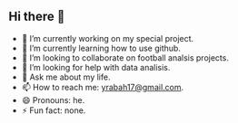 ## Hi there 👋

- 🔭 I’m currently working on my special project.
- 🌱 I’m currently learning how to use github.
- 👯 I’m looking to collaborate on football analsis projects.
- 🤔 I’m looking for help with data analisis.
- 💬 Ask me about my life.
- 📫 How to reach me: yrabah17@gmail.com.
- 😄 Pronouns: he.
- ⚡ Fun fact: none.